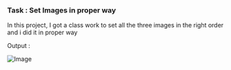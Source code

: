 ### Task : Set Images in proper way

In this project, I got a class work to set all the three images in the right order and i did it in proper way

Output :

![Image]("C:\Users\rafen\OneDrive\Pictures\Image1.jpg")